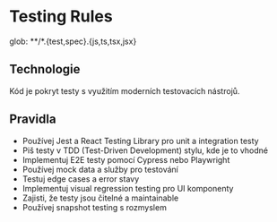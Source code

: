 # Testing Rules

glob: **/*.{test,spec}.{js,ts,tsx,jsx}

## Technologie
Kód je pokryt testy s využitím moderních testovacích nástrojů.

## Pravidla
- Používej Jest a React Testing Library pro unit a integration testy
- Piš testy v TDD (Test-Driven Development) stylu, kde je to vhodné
- Implementuj E2E testy pomocí Cypress nebo Playwright
- Používej mock data a služby pro testování
- Testuj edge cases a error stavy
- Implementuj visual regression testing pro UI komponenty
- Zajisti, že testy jsou čitelné a maintainable
- Používej snapshot testing s rozmyslem 